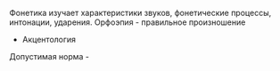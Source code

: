 Фонетика изучает характеристики звуков, фонетические процессы,  интонации, ударения.
Орфоэпия - правильное произношение
- Акцентология

Допустимая норма - 